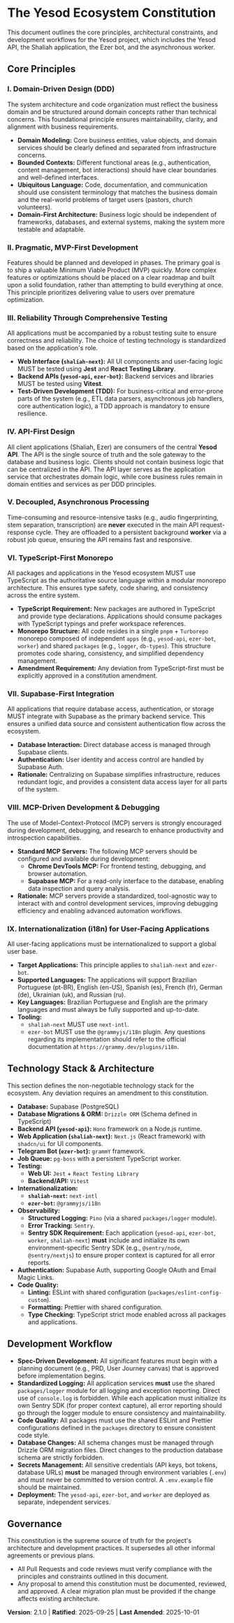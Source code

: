 <!--
Sync Impact Report:
- Version change: 2.0.0 → 2.1.0
- Modified Principles: None
- Added Sections:
    - Principle IX: "Internationalization (i18n) for User-Facing Applications"
- Removed sections: None
- Templates requiring updates:
    - .specify/templates/plan-template.md (⚠ pending)
    - .specify/templates/spec-template.md (⚠ pending)
    - .specify/templates/tasks-template.md (⚠ pending)
- Follow-up TODOs: None
-->
# The Yesod Ecosystem Constitution

This document outlines the core principles, architectural constraints, and development workflows for the Yesod project, which includes the Yesod API, the Shaliah application, the Ezer bot, and the asynchronous worker.

## Core Principles

### I. Domain-Driven Design (DDD)

The system architecture and code organization must reflect the business domain and be structured around domain concepts rather than technical concerns. This foundational principle ensures maintainability, clarity, and alignment with business requirements.
- **Domain Modeling:** Core business entities, value objects, and domain services should be clearly defined and separated from infrastructure concerns.
- **Bounded Contexts:** Different functional areas (e.g., authentication, content management, bot interactions) should have clear boundaries and well-defined interfaces.
- **Ubiquitous Language:** Code, documentation, and communication should use consistent terminology that matches the business domain and the real-world problems of target users (pastors, church volunteers).
- **Domain-First Architecture:** Business logic should be independent of frameworks, databases, and external systems, making the system more testable and adaptable.

### II. Pragmatic, MVP-First Development
Features should be planned and developed in phases. The primary goal is to ship a valuable Minimum Viable Product (MVP) quickly. More complex features or optimizations should be placed on a clear roadmap and built upon a solid foundation, rather than attempting to build everything at once. This principle prioritizes delivering value to users over premature optimization.

### III. Reliability Through Comprehensive Testing
All applications must be accompanied by a robust testing suite to ensure correctness and reliability. The choice of testing technology is standardized based on the application's role.
- **Web Interface (`shaliah-next`):** All UI components and user-facing logic MUST be tested using **Jest** and **React Testing Library**.
- **Backend APIs (`yesod-api`, `ezer-bot`):** Backend services and libraries MUST be tested using **Vitest**.
- **Test-Driven Development (TDD):** For business-critical and error-prone parts of the system (e.g., ETL data parsers, asynchronous job handlers, core authentication logic), a TDD approach is mandatory to ensure resilience.

### IV. API-First Design
All client applications (Shaliah, Ezer) are consumers of the central **Yesod API**. The API is the single source of truth and the sole gateway to the database and business logic. Clients should not contain business logic that can be centralized in the API. The API layer serves as the application service that orchestrates domain logic, while core business rules remain in domain entities and services as per DDD principles.

### V. Decoupled, Asynchronous Processing
Time-consuming and resource-intensive tasks (e.g., audio fingerprinting, stem separation, transcription) are **never** executed in the main API request-response cycle. They are offloaded to a persistent background **worker** via a robust job queue, ensuring the API remains fast and responsive.

### VI. TypeScript-First Monorepo

All packages and applications in the Yesod ecosystem MUST use TypeScript as the authoritative source language within a modular monorepo architecture. This ensures type safety, code sharing, and consistency across the entire system.
- **TypeScript Requirement:** New packages are authored in TypeScript and provide type declarations. Applications should consume packages with TypeScript typings and prefer workspace references.
- **Monorepo Structure:** All code resides in a single `pnpm` + `Turborepo` monorepo composed of independent `apps` (e.g., `yesod-api`, `ezer-bot`, `worker`) and shared `packages` (e.g., `logger`, `db-types`). This structure promotes code sharing, consistency, and simplified dependency management.
- **Amendment Requirement:** Any deviation from TypeScript-first must be explicitly approved in a constitution amendment.

### VII. Supabase-First Integration
All applications that require database access, authentication, or storage MUST integrate with Supabase as the primary backend service. This ensures a unified data source and consistent authentication flow across the ecosystem.
- **Database Interaction:** Direct database access is managed through Supabase clients.
- **Authentication:** User identity and access control are handled by Supabase Auth.
- **Rationale:** Centralizing on Supabase simplifies infrastructure, reduces redundant logic, and provides a consistent data access layer for all parts of the system.

### VIII. MCP-Driven Development & Debugging
The use of Model-Context-Protocol (MCP) servers is strongly encouraged during development, debugging, and research to enhance productivity and introspection capabilities.
- **Standard MCP Servers:** The following MCP servers should be configured and available during development:
    - **Chrome DevTools MCP:** For frontend testing, debugging, and browser automation.
    - **Supabase MCP:** For a read-only interface to the database, enabling data inspection and query analysis.
- **Rationale:** MCP servers provide a standardized, tool-agnostic way to interact with and control development services, improving debugging efficiency and enabling advanced automation workflows.

### IX. Internationalization (i18n) for User-Facing Applications
All user-facing applications must be internationalized to support a global user base.
- **Target Applications:** This principle applies to `shaliah-next` and `ezer-bot`.
- **Supported Languages:** The applications will support Brazilian Portuguese (pt-BR), English (en-US), Spanish (es), French (fr), German (de), Ukrainian (uk), and Russian (ru).
- **Key Languages:** Brazilian Portuguese and English are the primary languages and must always be fully supported and up-to-date.
- **Tooling:**
    - `shaliah-next` MUST use `next-intl`.
    - `ezer-bot` MUST use the `@grammyjs/i18n` plugin. Any questions regarding its implementation should refer to the official documentation at `https://grammy.dev/plugins/i18n`.

## Technology Stack & Architecture

This section defines the non-negotiable technology stack for the ecosystem. Any deviation requires an amendment to this constitution.

- **Database:** Supabase (PostgreSQL)
- **Database Migrations & ORM:** `Drizzle ORM` (Schema defined in TypeScript)
- **Backend API (`yesod-api`):** `Hono` framework on a Node.js runtime.
- **Web Application (`shaliah-next`):** `Next.js` (React framework) with `shadcn/ui` for UI components.
- **Telegram Bot (`ezer-bot`):** `grammY` framework.
- **Job Queue:** `pg-boss` with a persistent TypeScript worker.
- **Testing:**
    - **Web UI:** `Jest` + `React Testing Library`
    - **Backend/API:** `Vitest`
- **Internationalization:**
    - **`shaliah-next`:** `next-intl`
    - **`ezer-bot`:** `@grammyjs/i18n`
- **Observability:**
    - **Structured Logging:** `Pino` (via a shared `packages/logger` module).
    - **Error Tracking:** `Sentry`.
    - **Sentry SDK Requirement:** Each application (`yesod-api`, `ezer-bot`, `worker`, `shaliah-next`) **must** include and initialize its own environment-specific Sentry SDK (e.g., `@sentry/node`, `@sentry/nextjs`) to ensure proper context is captured for all error reports.
- **Authentication:** Supabase Auth, supporting Google OAuth and Email Magic Links.
- **Code Quality:**
    - **Linting:** ESLint with shared configuration (`packages/eslint-config-custom`).
    - **Formatting:** Prettier with shared configuration.
    - **Type Checking:** TypeScript strict mode enabled across all packages and applications.

## Development Workflow

- **Spec-Driven Development:** All significant features must begin with a planning document (e.g., PRD, User Journey canvas) that is approved before implementation begins.
- **Standardized Logging:** All application services **must** use the shared `packages/logger` module for all logging and exception reporting. Direct use of `console.log` is forbidden. While each application must initialize its own Sentry SDK (for proper context capture), all error reporting should go through the logger module to ensure consistency and maintainability.
- **Code Quality:** All packages must use the shared ESLint and Prettier configurations defined in the `packages` directory to ensure consistent code style.
- **Database Changes:** All schema changes must be managed through Drizzle ORM migration files. Direct changes to the production database schema are strictly forbidden.
- **Secrets Management:** All sensitive credentials (API keys, bot tokens, database URLs) **must** be managed through environment variables (`.env`) and must never be committed to version control. A `.env.example` file should be maintained.
- **Deployment:** The `yesod-api`, `ezer-bot`, and `worker` are deployed as separate, independent services.

## Governance

This constitution is the supreme source of truth for the project's architecture and development practices. It supersedes all other informal agreements or previous plans.
- All Pull Requests and code reviews must verify compliance with the principles and constraints outlined in this document.
- Any proposal to amend this constitution must be documented, reviewed, and approved. A clear migration plan must be provided if the change affects existing architecture.

**Version**: 2.1.0 | **Ratified**: 2025-09-25 | **Last Amended**: 2025-10-01
